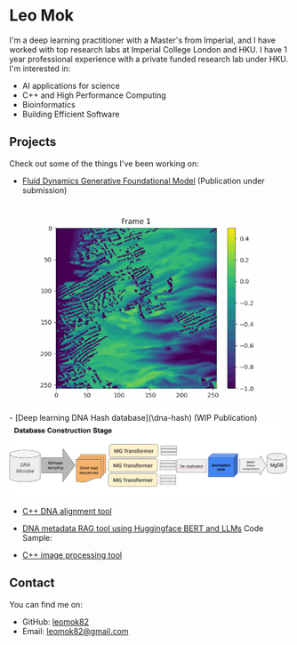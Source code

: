 # Leo Mok

I'm a deep learning practitioner with a Master's from Imperial, and I have worked with top research labs at Imperial College London and HKU. I have 1 year professional experience with a private funded research lab under HKU. 
I'm interested in:

- AI applications for science
- C++ and High Performance Computing
- Bioinformatics
- Building Efficient Software

## Projects

Check out some of the things I've been working on:
- [Fluid Dynamics Generative Foundational Model](/fluid-dynamics) (Publication under submission)
<img src="imgs/ai_x_gen.gif" alt="fluid" width="500"/>
- [Deep learning DNA Hash database](\dna-hash) (WIP Publication)
<img src="imgs/MgDB.png" alt="fluid" width="500"/>

- [C++ DNA alignment tool](\cpp-dna-alignment)

- [DNA metadata RAG tool using Huggingface BERT and LLMs](\dna-metadata-rag)
Code Sample:
- [C++ image processing tool](https://github.com/leomok82/ImageProcessing)

## Contact

You can find me on:

- GitHub: [leomok82](https://github.com/leomok82)
- Email: leomok82@gmail.com
